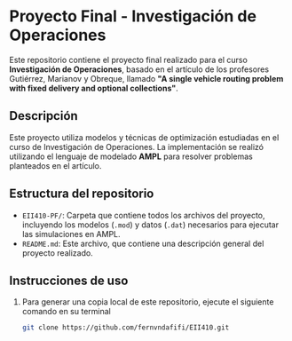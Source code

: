 # Proyecto Final - Investigación de Operaciones

Este repositorio contiene el proyecto final realizado para el curso **Investigación de Operaciones**, basado en el artículo de los profesores Gutiérrez, Marianov y Obreque, llamado **"A single vehicle routing problem with fixed delivery
and optional collections"**.

## Descripción

Este proyecto utiliza modelos y técnicas de optimización estudiadas en el curso de Investigación de Operaciones. La implementación se realizó utilizando el lenguaje de modelado **AMPL** para resolver problemas planteados en el artículo.

## Estructura del repositorio

- `EII410-PF/`: Carpeta que contiene todos los archivos del proyecto, incluyendo los modelos (`.mod`) y datos (`.dat`) necesarios para ejecutar las simulaciones en AMPL.
- `README.md`: Este archivo, que contiene una descripción general del proyecto realizado.

## Instrucciones de uso

1. Para generar una copia local de este repositorio, ejecute el siguiente comando en su terminal
   ```bash
   git clone https://github.com/fernvndafifi/EII410.git
